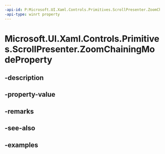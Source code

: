 ```yaml
---
-api-id: P:Microsoft.UI.Xaml.Controls.Primitives.ScrollPresenter.ZoomChainingModeProperty
-api-type: winrt property
---
```


# Microsoft.UI.Xaml.Controls.Primitives.ScrollPresenter.ZoomChainingModeProperty

<!--
public static Windows.UI.Xaml.DependencyProperty ZoomChainingModeProperty { get; }
-->


## -description

## -property-value

## -remarks

## -see-also

## -examples


